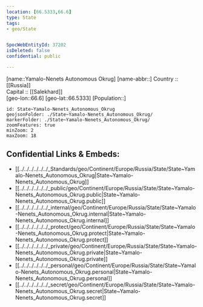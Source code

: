 ```yaml
---
location: [66.5333,66.6] 
type: State
tags:
- geo/State


SpocWebEntityId: 37202
isDeleted: false
confidential: public

---
```

[name::Yamalo-Nenets Autonomous Okrug] 
[name-abbr::] 
Country :: [[Russia]]  
Capital :: [[Salekhard]]  
[geo-lon::66.6] 
[geo-lat::66.5333] 
[Population::] 



```leaflet
id: State~Yamalo-Nenets_Autonomous_Okrug
geojsonFolder: ./State~Yamalo-Nenets_Autonomous_Okrug/
markerFolder: ./State~Yamalo-Nenets_Autonomous_Okrug/
zoomFeatures: true 
minZoom: 2 
maxZoom: 18
```


## Confidential Links & Embeds: 
- [[../../../../../../_Standards/geo/Continent/Europe/Russia/State/State~Yamalo-Nenets_Autonomous_Okrug|State~Yamalo-Nenets_Autonomous_Okrug]] 
- [[../../../../../../_public/geo/Continent/Europe/Russia/State/State~Yamalo-Nenets_Autonomous_Okrug.public|State~Yamalo-Nenets_Autonomous_Okrug.public]] 
- [[../../../../../../_internal/geo/Continent/Europe/Russia/State/State~Yamalo-Nenets_Autonomous_Okrug.internal|State~Yamalo-Nenets_Autonomous_Okrug.internal]] 
- [[../../../../../../_protect/geo/Continent/Europe/Russia/State/State~Yamalo-Nenets_Autonomous_Okrug.protect|State~Yamalo-Nenets_Autonomous_Okrug.protect]] 
- [[../../../../../../_private/geo/Continent/Europe/Russia/State/State~Yamalo-Nenets_Autonomous_Okrug.private|State~Yamalo-Nenets_Autonomous_Okrug.private]] 
- [[../../../../../../_personal/geo/Continent/Europe/Russia/State/State~Yamalo-Nenets_Autonomous_Okrug.personal|State~Yamalo-Nenets_Autonomous_Okrug.personal]] 
- [[../../../../../../_secret/geo/Continent/Europe/Russia/State/State~Yamalo-Nenets_Autonomous_Okrug.secret|State~Yamalo-Nenets_Autonomous_Okrug.secret]] 
